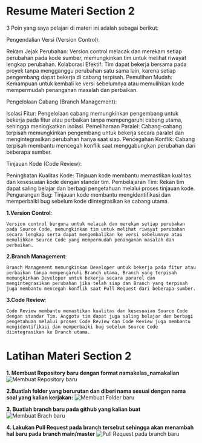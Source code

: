 
# Resume Materi Section 2

3 Poin yang saya pelajari di materi ini adalah sebagai berikut: 

Pengendalian Versi (Version Control):

Rekam Jejak Perubahan: Version control melacak dan merekam setiap perubahan pada kode sumber, memungkinkan tim untuk melihat riwayat lengkap perubahan.
Kolaborasi Efektif: Tim dapat bekerja bersama pada proyek tanpa mengganggu perubahan satu sama lain, karena setiap pengembang dapat bekerja di cabang terpisah.
Pemulihan Mudah: Kemampuan untuk kembali ke versi sebelumnya atau memulihkan kode mempermudah penanganan masalah dan perbaikan.

Pengelolaan Cabang (Branch Management):

Isolasi Fitur: Pengelolaan cabang memungkinkan pengembang untuk bekerja pada fitur atau perbaikan tanpa mempengaruhi cabang utama, sehingga meningkatkan isolasi.
Pemeliharaan Paralel: Cabang-cabang terpisah memungkinkan pengembang untuk bekerja secara paralel dan mengintegrasikan perubahan hanya saat siap.
Pencegahan Konflik: Cabang terpisah membantu mencegah konflik saat menggabungkan perubahan dari beberapa sumber.

Tinjauan Kode (Code Review):

Peningkatan Kualitas Kode: Tinjauan kode membantu memastikan kualitas dan kesesuaian kode dengan standar tim.
Pembelajaran Tim: Rekan tim dapat saling belajar dan berbagi pengetahuan melalui proses tinjauan kode.
Pengurangan Bug: Tinjauan kode membantu mengidentifikasi dan memperbaiki bug sebelum kode diintegrasikan ke cabang utama.

**1.Version Control**:

    Version control berguna untuk melacak dan merekam setiap perubahan pada Source Code, memungkinkan tim untuk melihat riwayat perubahan secara lengkap serta dapat mengembalikan ke versi sebelumnya atau memulihkan Source Code yang mempermudah penanganan masalah dan perbaikan.

**2.Branch Management**:

    Branch Management memungkinkan Developer untuk bekerja pada fitur atau perbaikan tanpa mempengaruhi Branch utama, Branch yang terpisah memungkinkan Developer untuk bekerja secara pararel dan mengintegrasikan perubahan jika telah siap dan Branch yang terpisah juga membantu mencegah konflik saat Pull Request dari beberapa sumber.


**3.Code Review**:

    Code Review membantu memastikan kualitas dan kesesuaian Source Code dengan standar Tim. Anggota tim dapat juga saling belajar dan berbagi pengetahuan melalui proses Code Review dan Code Review juga membantu mengidentifikasi dan memperbaiki bug sebelum Source Code diintegrasikan ke Branch utama.

# Latihan Materi Section 2

**1. Membuat Repository baru dengan format namakelas_namakalian**
![Membuat Repository baru](https://github.com/yuumens/react_Ahmad-Rizky-Has/assets/98307842/2e415d1c-69b2-4165-957a-2f06cdc636fb)

**2.Buatlah folder yang berurutan dan diberi nama sesuai dengan nama soal yang kalian kerjakan:**
![Membuat Folder baru](https://ibb.co/DYYtRNr)

**3. Buatlah branch baru pada github yang kalian buat**
![Membuat Brach baru](https://ibb.co/jGt5ZJZ)

**4. Lakukan Pull Request pada branch tersebut sehingga akan menambah hal baru pada branch main/master**
![Pull Request pada branch baru](https://ibb.co/zPgyMh8)








